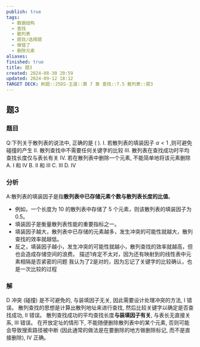 ```yaml
---
publish: true
tags:
  - 数据结构
  - 查找
  - 散列表
  - 题目/选择题
  - 做错了
  - 删除元素
aliases: 
finished: true
title: 题3
created: 2024-08-30 20:59
updated: 2024-09-12 18:12
TARGET DECK: 刷题::25DS-王道::第 7 章 查找::7.5 散列表::题3
---
```

## 题3
### 题目
Q:下列关于散列表的说法中, 正确的是 ( ).
I. 若散列表的填装因子 $\alpha  < 1$ ,则可避免碰撞的产生
II. 散列查找中不需要任何关键字的比较
III. 散列表在查找成功时平均查找长度仅与表长有关
IV. 若在散列表中删除一个元素, 不能简单地将该元素删除
A. I 和 IV 
B. II 和 III 
C. III 
D. IV
### 分析
A:散列表的填装因子是指**散列表中已存储元素个数与散列表长度的比值**。
- 例如，一个长度为 10 的散列表中存储了 5 个元素，则该散列表的填装因子为 0.5。
- 填装因子是衡量散列表性能的重要指标之一。
- 填装因子越大，散列表中已存储的元素越多，发生冲突的可能性就越大，散列查找的效率就越低。
- 反之，填装因子越小，发生冲突的可能性就越小，散列查找的效率就越高，但也会造成存储空间的浪费。
描述1肯定不太对，因为还有映射到的线性表中元素相隔是否紧密的问题
我认为了2是对的，因为忘记了关键字的比较确认，也是一次比较的过程
### 解
D
冲突 (碰撞) 是不可避免的, 与装填因子无关, 因此需要设计处理冲突的方法, I 错误。
散列查找的思想是计算出散列地址来进行查找, 然后比较关键字以确定是否查找成功, II 错误。
散列查找成功的平均查找长度**与装填因子有关**, 与表长无直接关系, III 错误。
在开放定址的情形下, 不能随便删除散列表中的某个元素, 否则可能会导致搜索路径被中断 (因此通常的做法是在要删除的地方做删除标记, 而不是直接删除), IV 正确。
<!--ID: 1726632849865-->


 